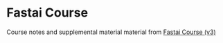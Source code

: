 # Fastai Course

Course notes and supplemental material material from [Fastai Course (v3)][0]

[0]:https://course.fast.ai/
